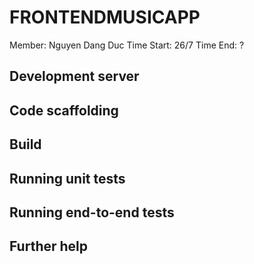 # FRONTENDMUSICAPP
Member: Nguyen Dang Duc
Time Start: 26/7
Time End: ?

## Development server


## Code scaffolding


## Build


## Running unit tests


## Running end-to-end tests


## Further help

